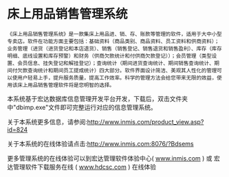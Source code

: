 # 床上用品销售管理系统

    《床上用品销售管理系统》是一款集床上用品进、销、存、账款等管理的软件，适用于大中小型专卖店。软件在功能方面主要包括：基础资料（商品类别、商品资料、员工资料和供商资料）；业务管理（进货（进货登记和本店退货）、销售（销售登记、销售退货和销售盈利）、库存（库存明细、底线设置和库存预警）和财务（供商欠款统计和付供商欠款登记））；会员管理（类型设置、会员信息、挂失登记和解挂登记）；查询统计（期间进货查询统计、期间销售查询统计、期间付欠款查询统计和期间员工提成统计）四大部分。软件界面设计简洁、美观其人性化的管理可以使用户轻易上手，提升服务质量，提高工作效率。科学的管理方法会给您带来无限的效益，使用该床上用品销售管理软件将是您明智的选择。


本系统基于宏达数据库信息管理开发平台开发，下载后，双击文件夹中"dbimp.exe"文件即可完整运行对应的信息管理系统。

关于本系统更多信息，请参阅:http://www.inmis.com/product_view.asp?id=824

关于本系统的在线体验请点击:http://www.inmis.com:8076/?Bdsems

更多管理系统的在线体验可以到宏达管理软件体验中心( www.inmis.com ) 或 宏达管理软件下载服务在线 ( www.hdcsc.com ) 在线体验
